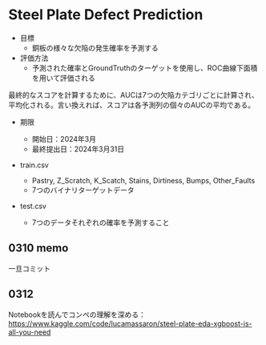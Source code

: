 # Steel Plate Defect Prediction

* 目標
  * 銅板の様々な欠陥の発生確率を予測する
* 評価方法
  * 予測された確率とGroundTruthのターゲットを使用し、ROC曲線下面積を用いて評価される

最終的なスコアを計算するために、AUCは7つの欠陥カテゴリごとに計算され、平均化される。言い換えれば、スコアは各予測列の個々のAUCの平均である。

* 期限
  * 開始日：2024年3月
  * 最終提出日：2024年3月31日

* train.csv
  * Pastry, Z_Scratch, K_Scatch, Stains, Dirtiness, Bumps, Other_Faults
  * 7つのバイナリターゲットデータ
* test.csv
  * 7つのデータそれぞれの確率を予測すること

## 0310 memo
一旦コミット

## 0312
Notebookを読んでコンペの理解を深める：
https://www.kaggle.com/code/lucamassaron/steel-plate-eda-xgboost-is-all-you-need

